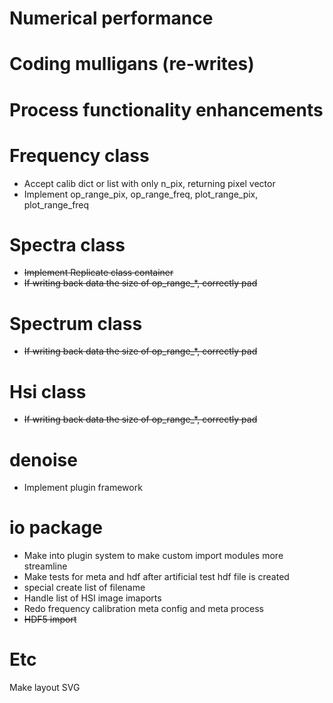 # Numerical performance

# Coding mulligans (re-writes)

# Process functionality enhancements

# Frequency class
* Accept calib dict or list with only n_pix, returning pixel vector
* Implement op_range_pix, op_range_freq, plot_range_pix, plot_range_freq

# Spectra class
* ~~Implement Replicate class container~~
* ~~If writing back data the size of op_range_\*, correctly pad~~

# Spectrum class
* ~~If writing back data the size of op_range_\*, correctly pad~~

# Hsi class
* ~~If writing back data the size of op_range_\*, correctly pad~~

# denoise
* Implement plugin framework

# io package
* Make into plugin system to make custom import modules more streamline
* Make tests for meta and hdf after artificial test hdf file is created
* special create list of filename
* Handle list of HSI image imaports
* Redo frequency calibration meta config and meta process
* ~~HDF5 import~~

# Etc
Make layout SVG